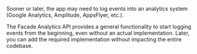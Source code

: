Sooner or later, the app may need to log events into an analytics system (Google Analytics, Amplitude, AppsFlyer, etc.).

The Facade Analytics API provides a general functionality to start logging events from the beginning, even without an actual implementation. Later, you can add the required implementation without impacting the entire codebase.